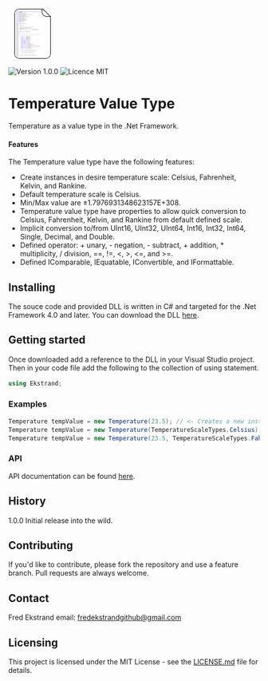 ![Project type](https://github.com/FredEkstrand/ImageFiles/raw/master/CodeIcon.png ) 

![Version 1.0.0](https://img.shields.io/badge/Version-1.0.0-brightgreen.svg) ![Licence MIT](https://img.shields.io/badge/Licence-MIT-blue.svg)

# Temperature Value Type
Temperature as a value type in the .Net Framework.

#### Features
The Temperature value type have the following features:
* Create instances in desire temperature scale: Celsius, Fahrenheit, Kelvin, and Rankine.
* Default temperature scale is Celsius.
* Min/Max value are ±1.7976931348623157E+308.
* Temperature value type have properties to allow quick conversion to Celsius, Fahrenheit, Kelvin, and Rankine from default defined scale.
* Implicit conversion to/from UInt16, UInt32, UInt64, Int16, Int32, Int64, Single, Decimal, and Double.
* Defined operator: + unary, - negation, - subtract, + addition, * multiplicity, / division, ==, !=, <, >, <=, and >=.
* Defined IComparable, IEquatable, IConvertible, and IFormattable.

## Installing 
The souce code and provided DLL is written in C# and targeted for the .Net Framework 4.0 and later.
You can download the DLL [here](#).
## Getting started
Once downloaded add a reference to the DLL in your Visual Studio project.
Then in your code file add the following to the collection of using statement.
```csharp
using Ekstrand;
```
### Examples
```csharp
Temperature tempValue = new Temperature(23.5); // <- Creates a new instance of Temperature at default Celsius scale.
Temperature tempValue = new Temperature(TemperatureScaleTypes.Celsius); // <- Create a new instance of Temperature with defined temperature scale and default value of 0.
Temperature tempValue = new Temperature(23.5, TemperatureScaleTypes.Fahrenheit); // <--Create a new instance of Temperature with a value and defined scale.
```

### API
API documentation can be found [here](http://fredekstrand.github.io/TemperatureValue). 

## History
 1.0.0 Initial release into the wild.
 
## Contributing

If you'd like to contribute, please fork the repository and use a feature
branch. Pull requests are always welcome.

## Contact
Fred Ekstrand 
email: fredekstrandgithub@gmail.com
## Licensing

This project is licensed under the MIT License - see the [LICENSE.md](https://github.com/FredEkstrand/TemperatureValue) file for details.


